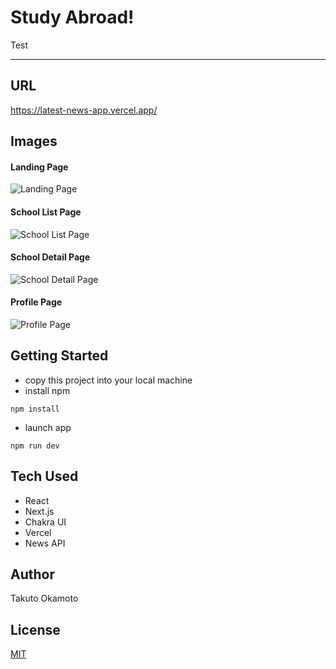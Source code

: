 # Study Abroad!
Test

---
## URL
https://latest-news-app.vercel.app/

## Images
#### Landing Page
![Landing Page](./uploads/top.JPG)

#### School List Page
![School List Page](./uploads/school-list.JPG)

#### School Detail Page
![School Detail Page](./uploads/school-detail.JPG)

#### Profile Page
![Profile Page](./uploads/profile.JPG)

## Getting Started
- copy this project into your local machine
- install npm
```
npm install 
```
- launch app
```
npm run dev
```

## Tech Used
- React
- Next.js
- Chakra UI
- Vercel
- News API

## Author
Takuto Okamoto

## License
[MIT](https://choosealicense.com/licenses/mit/)